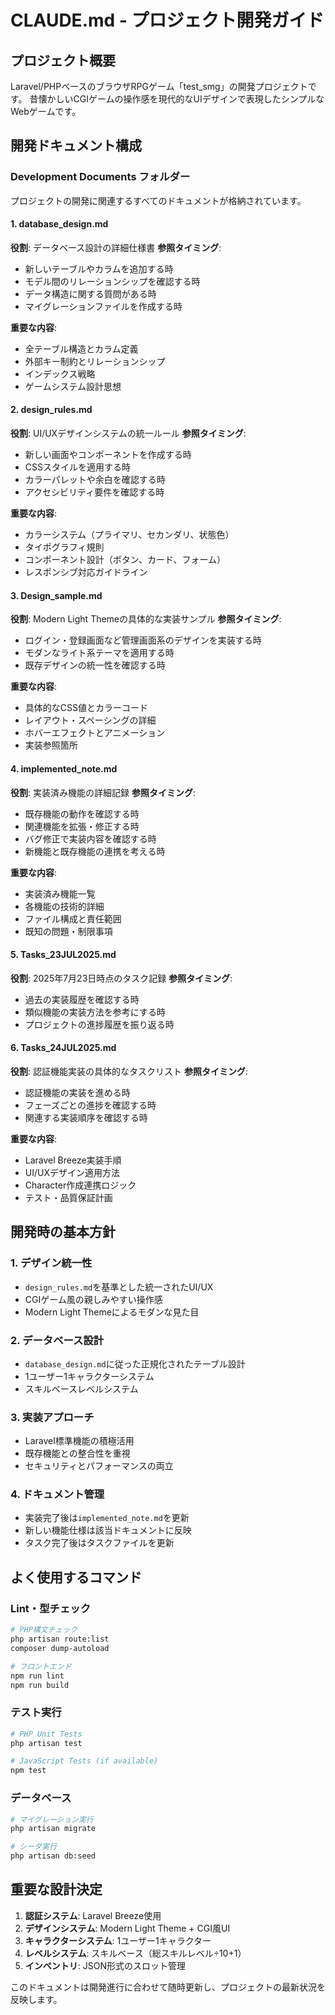 # CLAUDE.md - プロジェクト開発ガイド

## プロジェクト概要
Laravel/PHPベースのブラウザRPGゲーム「test_smg」の開発プロジェクトです。
昔懐かしいCGIゲームの操作感を現代的なUIデザインで表現したシンプルなWebゲームです。

## 開発ドキュメント構成

### Development Documents フォルダー

プロジェクトの開発に関連するすべてのドキュメントが格納されています。

#### 1. database_design.md
**役割**: データベース設計の詳細仕様書
**参照タイミング**:
- 新しいテーブルやカラムを追加する時
- モデル間のリレーションシップを確認する時
- データ構造に関する質問がある時
- マイグレーションファイルを作成する時

**重要な内容**:
- 全テーブル構造とカラム定義
- 外部キー制約とリレーションシップ
- インデックス戦略
- ゲームシステム設計思想

#### 2. design_rules.md
**役割**: UI/UXデザインシステムの統一ルール
**参照タイミング**:
- 新しい画面やコンポーネントを作成する時
- CSSスタイルを適用する時
- カラーパレットや余白を確認する時
- アクセシビリティ要件を確認する時

**重要な内容**:
- カラーシステム（プライマリ、セカンダリ、状態色）
- タイポグラフィ規則
- コンポーネント設計（ボタン、カード、フォーム）
- レスポンシブ対応ガイドライン

#### 3. Design_sample.md
**役割**: Modern Light Themeの具体的な実装サンプル
**参照タイミング**:
- ログイン・登録画面など管理画面系のデザインを実装する時
- モダンなライト系テーマを適用する時
- 既存デザインの統一性を確認する時

**重要な内容**:
- 具体的なCSS値とカラーコード
- レイアウト・スペーシングの詳細
- ホバーエフェクトとアニメーション
- 実装参照箇所

#### 4. implemented_note.md
**役割**: 実装済み機能の詳細記録
**参照タイミング**:
- 既存機能の動作を確認する時
- 関連機能を拡張・修正する時
- バグ修正で実装内容を確認する時
- 新機能と既存機能の連携を考える時

**重要な内容**:
- 実装済み機能一覧
- 各機能の技術的詳細
- ファイル構成と責任範囲
- 既知の問題・制限事項

#### 5. Tasks_23JUL2025.md
**役割**: 2025年7月23日時点のタスク記録
**参照タイミング**:
- 過去の実装履歴を確認する時
- 類似機能の実装方法を参考にする時
- プロジェクトの進捗履歴を振り返る時

#### 6. Tasks_24JUL2025.md
**役割**: 認証機能実装の具体的なタスクリスト
**参照タイミング**:
- 認証機能の実装を進める時
- フェーズごとの進捗を確認する時
- 関連する実装順序を確認する時

**重要な内容**:
- Laravel Breeze実装手順
- UI/UXデザイン適用方法
- Character作成連携ロジック
- テスト・品質保証計画

## 開発時の基本方針

### 1. デザイン統一性
- `design_rules.md`を基準とした統一されたUI/UX
- CGIゲーム風の親しみやすい操作感
- Modern Light Themeによるモダンな見た目

### 2. データベース設計
- `database_design.md`に従った正規化されたテーブル設計
- 1ユーザー1キャラクターシステム
- スキルベースレベルシステム

### 3. 実装アプローチ
- Laravel標準機能の積極活用
- 既存機能との整合性を重視
- セキュリティとパフォーマンスの両立

### 4. ドキュメント管理
- 実装完了後は`implemented_note.md`を更新
- 新しい機能仕様は該当ドキュメントに反映
- タスク完了後はタスクファイルを更新

## よく使用するコマンド

### Lint・型チェック
```bash
# PHP構文チェック
php artisan route:list
composer dump-autoload

# フロントエンド
npm run lint
npm run build
```

### テスト実行
```bash
# PHP Unit Tests
php artisan test

# JavaScript Tests (if available)
npm test
```

### データベース
```bash
# マイグレーション実行
php artisan migrate

# シーダ実行
php artisan db:seed
```

## 重要な設計決定

1. **認証システム**: Laravel Breeze使用
2. **デザインシステム**: Modern Light Theme + CGI風UI
3. **キャラクターシステム**: 1ユーザー1キャラクター
4. **レベルシステム**: スキルベース（総スキルレベル÷10+1）
5. **インベントリ**: JSON形式のスロット管理

このドキュメントは開発進行に合わせて随時更新し、プロジェクトの最新状況を反映します。